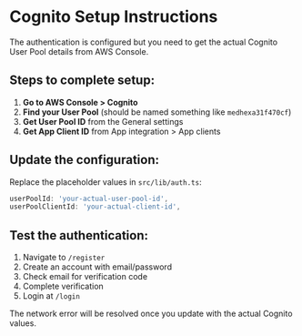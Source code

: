 # Cognito Setup Instructions

The authentication is configured but you need to get the actual Cognito User Pool details from AWS Console.

## Steps to complete setup:

1. **Go to AWS Console > Cognito**
2. **Find your User Pool** (should be named something like `medhexa31f470cf`)
3. **Get User Pool ID** from the General settings
4. **Get App Client ID** from App integration > App clients

## Update the configuration:

Replace the placeholder values in `src/lib/auth.ts`:

```typescript
userPoolId: 'your-actual-user-pool-id',
userPoolClientId: 'your-actual-client-id',
```

## Test the authentication:

1. Navigate to `/register`
2. Create an account with email/password
3. Check email for verification code
4. Complete verification
5. Login at `/login`

The network error will be resolved once you update with the actual Cognito values.
